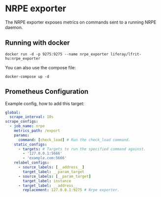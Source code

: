 # NRPE exporter 

The NRPE exporter exposes metrics on commands sent to a running NRPE daemon.

## Running with docker
```shell
docker run -d -p 9275:9275 --name nrpe_exporter liferay/lfrit-hu:nrpe_exporter
```
You can also use the compose file:

```shell
docker-compose up -d
```

## Prometheus Configuration

Example config, how to add this target:
```yml
global:
  scrape_interval: 10s
scrape_configs:
  - job_name: nrpe
    metrics_path: /export
    params:
      command: [check_load] # Run the check_load command.
    static_configs:
      - targets: # Targets to run the specified command against.
        - '127.0.0.1:5666'
        - 'example.com:5666'
    relabel_configs:
      - source_labels: [__address__]
        target_label: __param_target
      - source_labels: [__param_target]
        target_label: instance
      - target_label: __address__
        replacement: 127.0.0.1:9275 # Nrpe exporter.

```